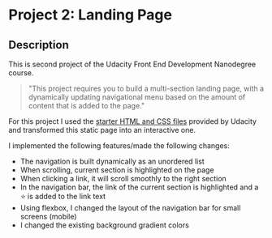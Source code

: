 # Project 2: Landing Page 
## Description

This is second project of the Udacity Front End Development Nanodegree course.
> "This project requires you to build a multi-section landing page, with a dynamically updating navigational menu based on the amount of content that is added to the page." 

For this project I used the [starter HTML and CSS files](https://github.com/udacity/fend/tree/refresh-2019/projects/landing-page) provided by Udacity and transformed this static page into an interactive one. 

I implemented the following features/made the following changes:
* The navigation is built dynamically as an unordered list
* When scrolling, current section is highlighted on the page
* When clicking a link, it will scroll smoothly to the right section
* In the navigation bar, the link of the current section is highlighted and a :star: is added to the link text
* Using flexbox, I changed the layout of the navigation bar for small screens (mobile)
* I changed the existing background gradient colors

